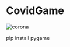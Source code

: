 # CovidGame


![corona](https://user-images.githubusercontent.com/65110262/109134143-c1bcf100-777b-11eb-8cf2-207fd630ffca.PNG)


pip install pygame

